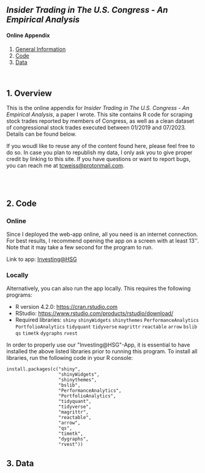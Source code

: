 ## *Insider Trading in The U.S. Congress - An Empirical Analysis*
#### Online Appendix

1. [ General Information ](#desc)
2. [ Code ](#code)
3. [ Data ](#data)

<br>
<a name="desc"></a>

## 1. Overview
This is the online appendix for *Insider Trading in The U.S. Congress - An Empirical Analysis*, a paper I wrote. This site contains R code for scraping stock trades reported by members of Congress, as well as a clean dataset of congressional stock trades executed between 01/2019 and 07/2023. Details can be found below.

If you woudl like to reuse any of the content found here, please feel free to do so. In case you plan to republish my data, I only ask you to give proper credit by linking to this site. If you have questions or want to report bugs, you can reach me at tcweiss@protonmail.com.



<br><br>

<a name="code"></a>
## 2. Code

### Online

Since I deployed the web-app online, all you need is an internet connection. For best results, I recommend opening the app on a screen with at least 13''. Note that it may take a few second for the program to run. 

Link to app: [Investing@HSG](https://thomas-weiss.shinyapps.io/investing_at_hsg/)


### Locally

Alternatively, you can also run the app locally. This requires the following programs:
- R version 4.2.0: https://cran.rstudio.com 
- RStudio: https://www.rstudio.com/products/rstudio/download/
- Required libraries: ```shiny``` ```shinyWidgets``` ```shinythemes``` ```PerformanceAnalytics``` ```PortfolioAnalytics``` ```tidyquant``` ```tidyverse``` ```magrittr``` ```reactable``` ```arrow``` ```bslib``` ```qs``` ```timetk``` ```dygraphs``` ```rvest```

In order to properly use our "Investing@HSG"-App, it is essential to have installed the above listed libraries prior to running this program. To install all libraries, run the following code in your R console:

```
install.packages(c("shiny",                
                   "shinyWidgets",        
                   "shinythemes",          
                   "bslib",                
                   "PerformanceAnalytics", 
                   "PortfolioAnalytics",
                   "tidyquant",
                   "tidyverse",
                   "magrittr",
                   "reactable",
                   "arrow",
                   "qs",
                   "timetk",
                   "dygraphs",
                   "rvest"))
```

<a name="data"></a>
## 3. Data
